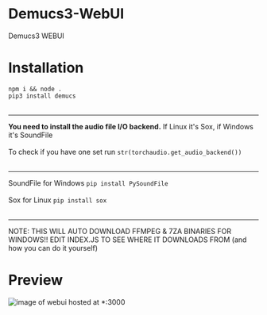 # Demucs3-WebUI
Demucs3 WEBUI<br />

# Installation
```npm i && node .```<br />
```pip3 install demucs```<br /><br /><hr />
**You need to install the audio file I/O backend.** If Linux it's Sox, if Windows it's SoundFile
<br /><br />
To check if you have one set run ```str(torchaudio.get_audio_backend())```
<br /><br /><hr />
SoundFile for Windows ```pip install PySoundFile```
<br /><br />
Sox for Linux ```pip install sox```
<br /><br />
<hr />
NOTE: THIS WILL AUTO DOWNLOAD FFMPEG & 7ZA BINARIES FOR WINDOWS!! EDIT INDEX.JS TO SEE WHERE IT DOWNLOADS FROM (and how you can do it yourself)

# Preview
![image of webui hosted at *:3000](https://github.com/tonumber/Demucs3-WebUI/raw/main/Screenshot%202022-10-19%20203010.png)

